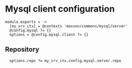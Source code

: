 
# Mysql client configuration

    module.exports = ->
      [my_srv_ctx] = @contexts 'masson/commons/mysql/server'
      @config.mysql ?= {}
      options = @config.mysql.client ?= {}

## Repository

      options.repo ?= my_srv_ctx.config.mysql.server.repo
      
